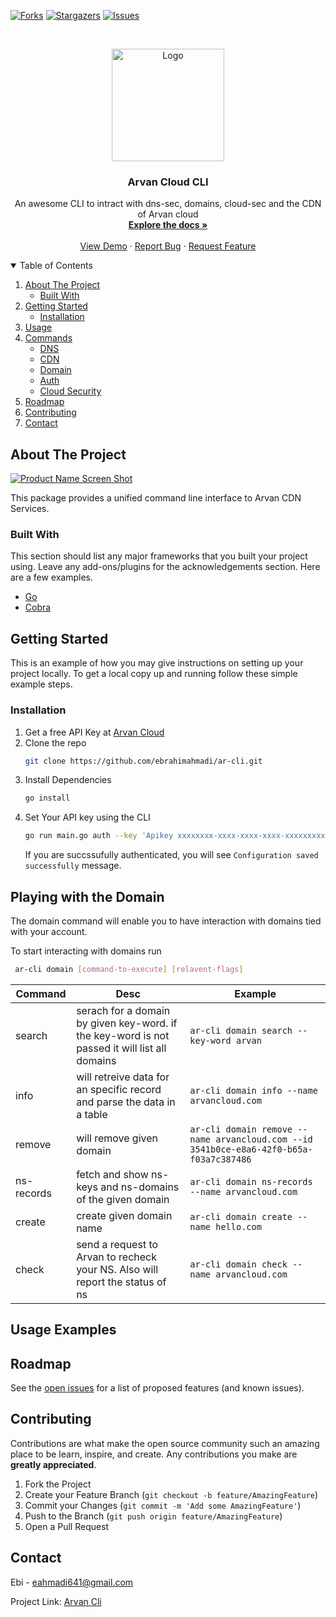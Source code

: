 [![Forks][forks-shield]][forks-url]
[![Stargazers][stars-shield]][stars-url]
[![Issues][issues-shield]][issues-url]

<!-- PROJECT LOGO -->
<br />
<p align="center">
  <a href="https://github.com/ebrahimahmadi/ar-cli">
    <img src="https://www.arvancloud.com/images/other/arvan-api-docs-logo.svg" alt="Logo" width="180" height="180">
  </a>

  <h3 align="center">Arvan Cloud CLI</h3>

  <p align="center">
    An awesome CLI to intract with dns-sec, domains, cloud-sec and the CDN of Arvan cloud
    <br />
    <a href="https://www.arvancloud.com/docs/api/cdn/4.0"><strong>Explore the docs »</strong></a>
    <br />
    <br />
    <a href="https://github.com/othneildrew/Best-README-Template">View Demo</a>
    ·
    <a href="https://github.com/ebrahimahmadi/ar-cli/issues/new">Report Bug</a>
    ·
    <a href="https://github.com/ebrahimahmadi/ar-cli/issues/new">Request Feature</a>
  </p>
</p>



<!-- TABLE OF CONTENTS -->
<details open="open">
  <summary>Table of Contents</summary>
  <ol>
    <li>
      <a href="#about-the-project">About The Project</a>
      <ul>
        <li><a href="#built-with">Built With</a></li>
      </ul>
    </li>
    <li>
      <a href="#getting-started">Getting Started</a>
      <ul>
        <li><a href="#installation">Installation</a></li>
      </ul>
    </li>
    <li><a href="#usage">Usage</a></li>
    <li><a href="#cmd">Commands</a>
      <ul>
        <li><a href="#DNS">DNS</a></li>  
        <li><a href="#CDN">CDN</a></li>  
        <li><a href="#domain">Domain</a></li>  
        <li><a href="#auth">Auth</a></li>  
        <li><a href="#CS">Cloud Security</a></li>
      </ul>
    </li>        
    <li><a href="#roadmap">Roadmap</a></li>
    <li><a href="#contributing">Contributing</a></li>
    <li><a href="#contact">Contact</a></li>
  </ol>
</details>

<!-- ABOUT THE PROJECT -->
## About The Project

[![Product Name Screen Shot][product-screenshot]](https://drive.google.com/file/d/1uS6r6udhcvMOLe_28Gsk1RHRP9slOq3J/view?usp=sharing)

This package provides a unified command line interface to Arvan CDN Services.


### Built With

This section should list any major frameworks that you built your project using. Leave any add-ons/plugins for the acknowledgements section. Here are a few examples.
* [Go](https://golang.org/)
* [Cobra](https://github.com/spf13/cobra)

<!-- GETTING STARTED -->
## Getting Started

This is an example of how you may give instructions on setting up your project locally.
To get a local copy up and running follow these simple example steps.

### Installation

1. Get a free API Key at [Arvan Cloud](https://npanel.arvancloud.com/profile/api-keys)
2. Clone the repo
   ```sh
   git clone https://github.com/ebrahimahmadi/ar-cli.git
   ```
3. Install Dependencies
   ```sh
   go install
   ```
4. Set Your API key using the CLI
   ```sh
   go run main.go auth --key 'Apikey xxxxxxxx-xxxx-xxxx-xxxx-xxxxxxxxxxxx';
   ```
   If you are succssufully authenticated, you will see `Configuration saved successfully` message.


<!-- Domain -->
## Playing with the Domain
The domain command will enable you to have interaction with domains tied with your account.

To start interacting with domains run 
   ```sh
    ar-cli domain [command-to-execute] [relavent-flags]
   ```

| Command  | Desc | Example 
|---|---|---
|  search | serach for a domain by given key-word. if the key-word is not passed it will list all domains  |   ```ar-cli domain search --key-word arvan```
|  info | will retreive data for an specific record and parse the data in a table  |   ```ar-cli domain info --name arvancloud.com```
| remove  | will remove given domain | ```ar-cli domain remove --name arvancloud.com --id 3541b0ce-e8a6-42f0-b65a-f03a7c387486```
|ns-records|fetch and show ns-keys and ns-domains of the given domain| ```ar-cli domain ns-records --name arvancloud.com```
|create| create given domain name| ```ar-cli domain create --name hello.com```
|check| send a request to Arvan to recheck your NS. Also will report the status of ns|```ar-cli domain check --name arvancloud.com```


<!-- USAGE EXAMPLES -->
## Usage Examples

<!-- ROADMAP -->
## Roadmap

See the [open issues](https://github.com/ebrahimahmadi/ar-cli/issues) for a list of proposed features (and known issues).

<!-- CONTRIBUTING -->
## Contributing

Contributions are what make the open source community such an amazing place to be learn, inspire, and create. Any contributions you make are **greatly appreciated**.

1. Fork the Project
2. Create your Feature Branch (`git checkout -b feature/AmazingFeature`)
3. Commit your Changes (`git commit -m 'Add some AmazingFeature'`)
4. Push to the Branch (`git push origin feature/AmazingFeature`)
5. Open a Pull Request


<!-- CONTACT -->
## Contact

Ebi - eahmadi641@gmail.com

Project Link: [Arvan Cli](https://github.com/ebrahimahmadi/ar-cli)

[forks-shield]: https://img.shields.io/github/forks/ebrahimahmadi/ar-cli
[forks-url]: https://github.com/ebrahimahmadi/ar-cli/network/members
[stars-shield]: https://img.shields.io/github/stars/ebrahimahmadi/ar-cli
[stars-url]: https://github.com/ebrahimahmadi/ar-cli/stargazers
[issues-shield]: https://img.shields.io/bitbucket/issues-raw/ebrahimahmadi/ar-cli
[issues-url]: https://github.com/othneildrew/Best-README-Template/issues
[product-screenshot]: images/screenshot.png
